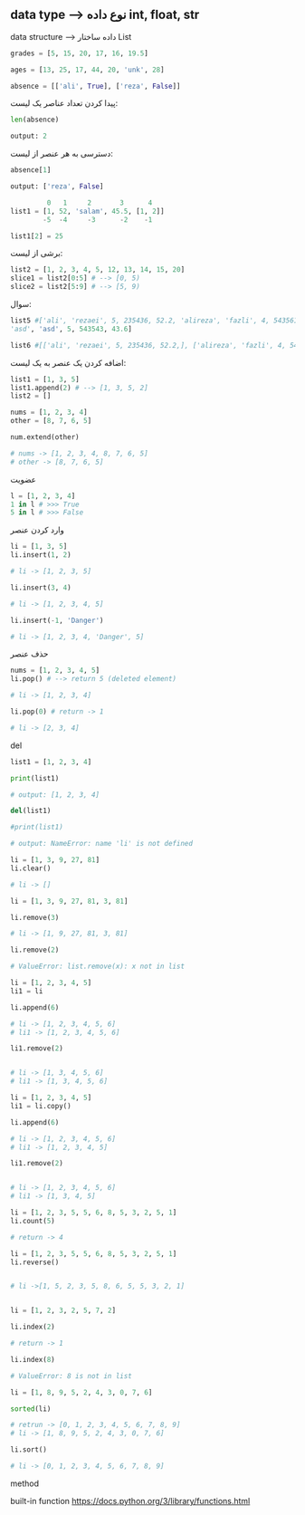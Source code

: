 data type --> نوع داده
int, float, str
---
data structure --> داده ساختار
List
```python
grades = [5, 15, 20, 17, 16, 19.5]

ages = [13, 25, 17, 44, 20, 'unk', 28]

absence = [['ali', True], ['reza', False]]
```
پیدا کردن تعداد عناصر یک لیست: 
```python
len(absence)

output: 2

```
دسترسی به هر عنصر از لیست:
```python
absence[1]

output: ['reza', False]
```

```python
		 0	 1	   2	   3	  4
list1 = [1, 52, 'salam', 45.5, [1, 2]]
‍‍		  -5  -4	 -3		 -2	   -1
```

```python
list1[2] = 25
```

برشی از لیست:
```python
list2 = [1, 2, 3, 4, 5, 12, 13, 14, 15, 20]
slice1 = list2[0:5] # --> [0, 5)
slice2 = list2[5:9] # --> [5, 9)
```

سوال:
```python
list5 #['ali', 'rezaei', 5, 235436, 52.2, 'alireza', 'fazli', 4, 543561, 41.3,
'asd', 'asd', 5, 543543, 43.6]

list6 #[['ali', 'rezaei', 5, 235436, 52.2,], ['alireza', 'fazli', 4, 543561, 41.3], ['asd', 'asd', 5, 543543, 43.6]]
```

اضافه کردن یک عنصر به یک لیست:
```python
list1 = [1, 3, 5]
list1.append(2) # --> [1, 3, 5, 2]
list2 = []
```


```python
nums = [1, 2, 3, 4]
other = [8, 7, 6, 5]

num.extend(other)

# nums -> [1, 2, 3, 4, 8, 7, 6, 5]
# other -> [8, 7, 6, 5]
```

عضویت

```python
l = [1, 2, 3, 4]
1 in l # >>> True
5 in l # >>> False
```

وارد کردن عنصر

```python
li = [1, 3, 5]
li.insert(1, 2)

# li -> [1, 2, 3, 5]

li.insert(3, 4)

# li -> [1, 2, 3, 4, 5]

li.insert(-1, 'Danger')

# li -> [1, 2, 3, 4, 'Danger', 5]
```

حذف عنصر

```python
nums = [1, 2, 3, 4, 5]
li.pop() # --> return 5 (deleted element)

# li -> [1, 2, 3, 4]

li.pop(0) # return -> 1

# li -> [2, 3, 4]
```

del

```python
list1 = [1, 2, 3, 4]

print(list1)

# output: [1, 2, 3, 4]

del(list1)

#print(list1)

# output: NameError: name 'li' is not defined

```

```python
li = [1, 3, 9, 27, 81]
li.clear()

# li -> []
```

```python
li = [1, 3, 9, 27, 81, 3, 81]

li.remove(3)

# li -> [1, 9, 27, 81, 3, 81]

li.remove(2)

# ValueError: list.remove(x): x not in list 
```

```python
li = [1, 2, 3, 4, 5]
li1 = li

li.append(6)

# li -> [1, 2, 3, 4, 5, 6]
# li1 -> [1, 2, 3, 4, 5, 6]

li1.remove(2)


# li -> [1, 3, 4, 5, 6]
# li1 -> [1, 3, 4, 5, 6]
```

``` python
li = [1, 2, 3, 4, 5]
li1 = li.copy()

li.append(6)

# li -> [1, 2, 3, 4, 5, 6]
# li1 -> [1, 2, 3, 4, 5]

li1.remove(2)


# li -> [1, 2, 3, 4, 5, 6]
# li1 -> [1, 3, 4, 5]
```

```python
li = [1, 2, 3, 5, 5, 6, 8, 5, 3, 2, 5, 1]
li.count(5)

# return -> 4
```

```python
li = [1, 2, 3, 5, 5, 6, 8, 5, 3, 2, 5, 1]
li.reverse()


# li ->[1, 5, 2, 3, 5, 8, 6, 5, 5, 3, 2, 1]

```

```python

li = [1, 2, 3, 2, 5, 7, 2]

li.index(2)

# return -> 1

li.index(8)

# ValueError: 8 is not in list
```

```python
li = [1, 8, 9, 5, 2, 4, 3, 0, 7, 6]

sorted(li)

# retrun -> [0, 1, 2, 3, 4, 5, 6, 7, 8, 9]
# li -> [1, 8, 9, 5, 2, 4, 3, 0, 7, 6]

li.sort()

# li -> [0, 1, 2, 3, 4, 5, 6, 7, 8, 9]


```


method

built-in function
https://docs.python.org/3/library/functions.html

